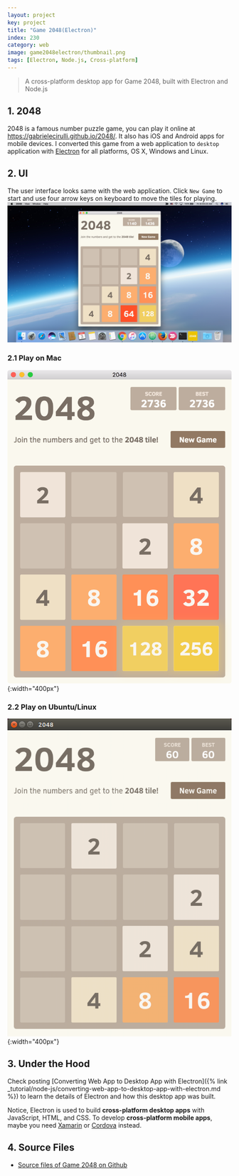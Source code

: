 ```yaml
---
layout: project
key: project
title: "Game 2048(Electron)"
index: 230
category: web
image: game2048electron/thumbnail.png
tags: [Electron, Node.js, Cross-platform]
---
```


> A cross-platform desktop app for Game 2048, built with Electron and Node.js

## 1. 2048
2048 is a famous number puzzle game, you can play it online at https://gabrielecirulli.github.io/2048/. It also has iOS and Android apps for mobile devices. I converted this game from a web application to `desktop` application with [Electron](https://electron.atom.io/) for all platforms, OS X, Windows and Linux.

## 2. UI
The user interface looks same with the web application. Click `New Game` to start and use four arrow keys on keyboard to move the tiles for playing.
![image](/assets/images/portfolio/game2048electron/2048.png)  
### 2.1 Play on Mac
![image](/assets/images/portfolio/game2048electron/mac.png){:width="400px"}  
### 2.2 Play on Ubuntu/Linux
![image](/assets/images/portfolio/game2048electron/linux.png){:width="400px"}  

## 3. Under the Hood
Check posting [Converting Web App to Desktop App with Electron]({% link _tutorial/node-js/converting-web-app-to-desktop-app-with-electron.md %}) to learn the details of Electron and how this desktop app was built.

Notice, Electron is used to build __cross-platform desktop apps__ with JavaScript, HTML, and CSS. To develop __cross-platform mobile apps__, maybe you need [Xamarin](https://www.xamarin.com/) or [Cordova](https://cordova.apache.org/) instead.

## 4. Source Files
* [Source files of Game 2048 on Github](https://github.com/jojozhuang/game-2048-electron)
